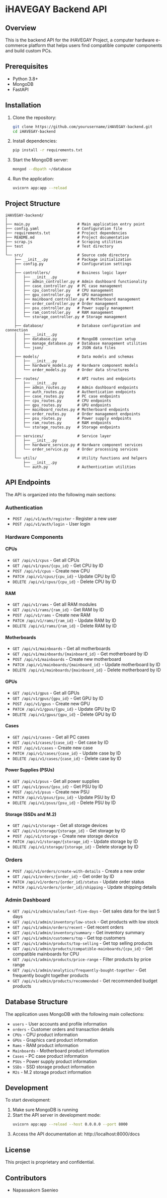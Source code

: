 # iHAVEGAY Backend API

## Overview

This is the backend API for the iHAVEGAY Project, a computer hardware e-commerce platform that helps users find compatible computer components and build custom PCs.

## Prerequisites

- Python 3.8+
- MongoDB
- FastAPI

## Installation

1. Clone the repository:

   ```bash
   git clone https://github.com/yourusername/iHAVEGAY-backend.git
   cd iHAVEGAY-backend
   ```
2. Install dependencies:

   ```bash
   pip install -r requirements.txt
   ```
3. Start the MongoDB server:

   ```bash
   mongod --dbpath ~/database
   ```
4. Run the application:

   ```bash
   uvicorn app:app --reload
   ```

## Project Structure

```
iHAVEGAY-backend/
│
├── main.py                     # Main application entry point
├── config.yaml                 # Configuration file
├── requirements.txt            # Project dependencies
├── README.md                   # Project documentation
├── scrap.js                    # Scraping utilities
├── test                        # Test directory
│
└── src/                        # Source code directory
    ├── __init__.py             # Package initialization
    ├── config.py               # Configuration settings
    │
    ├── controllers/            # Business logic layer
    │   ├── __init__.py
    │   ├── admin_controller.py # Admin dashboard functionality
    │   ├── case_controller.py  # PC case management
    │   ├── cpu_controller.py   # CPU management
    │   ├── gpu_controller.py   # GPU management
    │   ├── mainboard_controller.py # Motherboard management
    │   ├── order_controller.py # Order management
    │   ├── psu_controller.py   # Power supply management
    │   ├── ram_controller.py   # RAM management
    │   └── storage_controller.py # Storage management
    │
    ├── database/               # Database configuration and connection
    │   ├── __init__.py
    │   ├── database.py         # MongoDB connection setup
    │   ├── manage_database.py  # Database management utilities
    │   └── json/               # JSON data files
    │
    ├── models/                 # Data models and schemas
    │   ├── __init__.py
    │   ├── hardware_models.py  # Hardware component models
    │   └── order_models.py     # Order data structures
    │
    ├── routes/                 # API routes and endpoints
    │   ├── __init__.py
    │   ├── admin_routes.py     # Admin dashboard endpoints
    │   ├── auth_routes.py      # Authentication endpoints
    │   ├── case_routes.py      # PC case endpoints
    │   ├── cpu_routes.py       # CPU endpoints
    │   ├── gpu_routes.py       # GPU endpoints
    │   ├── mainboard_routes.py # Motherboard endpoints
    │   ├── order_routes.py     # Order management endpoints
    │   ├── psu_routes.py       # Power supply endpoints
    │   ├── ram_routes.py       # RAM endpoints
    │   └── storage_routes.py   # Storage endpoints
    │
    ├── services/               # Service layer
    │   ├── __init__.py
    │   ├── hardware_service.py # Hardware component services
    │   └── order_service.py    # Order processing services
    │
    └── utils/                  # Utility functions and helpers
        ├── __init__.py
        └── auth.py             # Authentication utilities
```

## API Endpoints

The API is organized into the following main sections:

### Authentication

- `POST /api/v1/auth/register` - Register a new user
- `POST /api/v1/auth/login` - User login

### Hardware Components

#### CPUs

- `GET /api/v1/cpus` - Get all CPUs
- `GET /api/v1/cpus/{cpu_id}` - Get CPU by ID
- `POST /api/v1/cpus` - Create new CPU
- `PATCH /api/v1/cpus/{cpu_id}` - Update CPU by ID
- `DELETE /api/v1/cpus/{cpu_id}` - Delete CPU by ID

#### RAM

- `GET /api/v1/rams` - Get all RAM modules
- `GET /api/v1/rams/{ram_id}` - Get RAM by ID
- `POST /api/v1/rams` - Create new RAM
- `PATCH /api/v1/rams/{ram_id}` - Update RAM by ID
- `DELETE /api/v1/rams/{ram_id}` - Delete RAM by ID

#### Motherboards

- `GET /api/v1/mainboards` - Get all motherboards
- `GET /api/v1/mainboards/{mainboard_id}` - Get motherboard by ID
- `POST /api/v1/mainboards` - Create new motherboard
- `PATCH /api/v1/mainboards/{mainboard_id}` - Update motherboard by ID
- `DELETE /api/v1/mainboards/{mainboard_id}` - Delete motherboard by ID

#### GPUs

- `GET /api/v1/gpus` - Get all GPUs
- `GET /api/v1/gpus/{gpu_id}` - Get GPU by ID
- `POST /api/v1/gpus` - Create new GPU
- `PATCH /api/v1/gpus/{gpu_id}` - Update GPU by ID
- `DELETE /api/v1/gpus/{gpu_id}` - Delete GPU by ID

#### Cases

- `GET /api/v1/cases` - Get all PC cases
- `GET /api/v1/cases/{case_id}` - Get case by ID
- `POST /api/v1/cases` - Create new case
- `PATCH /api/v1/cases/{case_id}` - Update case by ID
- `DELETE /api/v1/cases/{case_id}` - Delete case by ID

#### Power Supplies (PSUs)

- `GET /api/v1/psus` - Get all power supplies
- `GET /api/v1/psus/{psu_id}` - Get PSU by ID
- `POST /api/v1/psus` - Create new PSU
- `PATCH /api/v1/psus/{psu_id}` - Update PSU by ID
- `DELETE /api/v1/psus/{psu_id}` - Delete PSU by ID

#### Storage (SSDs and M.2)

- `GET /api/v1/storage` - Get all storage devices
- `GET /api/v1/storage/{storage_id}` - Get storage by ID
- `POST /api/v1/storage` - Create new storage device
- `PATCH /api/v1/storage/{storage_id}` - Update storage by ID
- `DELETE /api/v1/storage/{storage_id}` - Delete storage by ID

### Orders

- `POST /api/v1/orders/create-with-details` - Create a new order
- `GET /api/v1/orders/{order_id}` - Get order by ID
- `PATCH /api/v1/orders/{order_id}/status` - Update order status
- `PATCH /api/v1/orders/{order_id}/shipping` - Update shipping details

### Admin Dashboard

- `GET /api/v1/admin/sales/last-five-days` - Get sales data for the last 5 days
- `GET /api/v1/admin/inventory/low-stock` - Get products with low stock
- `GET /api/v1/admin/orders/recent` - Get recent orders
- `GET /api/v1/admin/inventory/summary` - Get inventory summary
- `GET /api/v1/admin/customers/top` - Get top customers
- `GET /api/v1/admin/products/top-selling` - Get top selling products
- `GET /api/v1/admin/products/compatible-mainboards/{cpu_id}` - Get compatible mainboards for CPU
- `GET /api/v1/admin/products/price-range` - Filter products by price range
- `GET /api/v1/admin/analytics/frequently-bought-together` - Get frequently bought together products
- `GET /api/v1/admin/products/recommended` - Get recommended budget products

## Database Structure

The application uses MongoDB with the following main collections:

- `users` - User accounts and profile information
- `orders` - Customer orders and transaction details
- `CPUs` - CPU product information
- `GPUs` - Graphics card product information
- `Rams` - RAM product information
- `Mainboards` - Motherboard product information
- `Cases` - PC case product information
- `PSUs` - Power supply product information
- `SSDs` - SSD storage product information
- `M2s` - M.2 storage product information

## Development

To start development:

1. Make sure MongoDB is running
2. Start the API server in development mode:
   ```bash
   uvicorn app:app --reload --host 0.0.0.0 --port 8000
   ```
3. Access the API documentation at: http://localhost:8000/docs

## License

This project is proprietary and confidential.

## Contributors

- Napassakorn Saenieo
